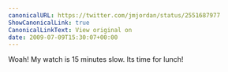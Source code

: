 ```yaml
---
canonicalURL: https://twitter.com/jmjordan/status/2551687977
ShowCanonicalLink: true
CanonicalLinkText: View original on
date: 2009-07-09T15:30:07+00:00
---
```

Woah! My watch is 15 minutes slow. Its time for lunch!